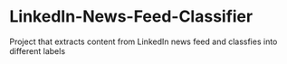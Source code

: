 # LinkedIn-News-Feed-Classifier
Project that extracts content from LinkedIn news feed and classfies into different labels
